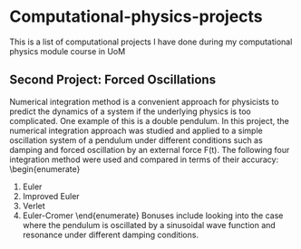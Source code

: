 # Computational-physics-projects
This is a list of computational projects I have done during my computational physics module course in UoM


## Second Project: Forced Oscillations

Numerical integration method is a convenient approach for physicists to predict the dynamics of a system if the underlying physics is too complicated. One example of this is a double pendulum.
In this project, the numerical integration approach was studied and applied to a simple oscillation system of a pendulum under different conditions such as damping and forced oscillation by an external force F(t). The following four integration method were used and compared in terms of their accuracy:
\begin{enumerate}
1. Euler
2. Improved Euler
3. Verlet
4. Euler-Cromer
\end{enumerate}
Bonuses include looking into the case where the pendulum is oscillated by a sinusoidal wave function and resonance under different damping conditions.

